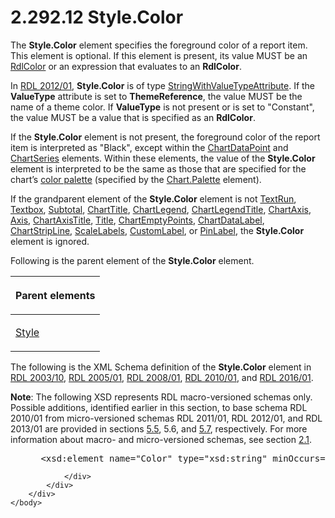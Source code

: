<html dir="LTR" xmlns:mshelp="http://msdn.microsoft.com/mshelp" xmlns:ddue="http://ddue.schemas.microsoft.com/authoring/2003/5" xmlns:xlink="http://www.w3.org/1999/xlink" xmlns:tool="http://www.microsoft.com/tooltip">
    <head>
        <meta http-equiv="Content-Type" content="text/html; CHARSET=utf-8"></meta>
        <meta name="save" content="history"></meta>
        <title>2.292.12 Style.Color</title>
        <xml>
            <mshelp:toctitle title="2.292.12 Style.Color"></mshelp:toctitle>
            <mshelp:rltitle title="[MS-RDL]: Style.Color"></mshelp:rltitle>
            <mshelp:keyword index="A" term="7911c883-f314-41d9-9136-02e8a26279ad"></mshelp:keyword>
            <mshelp:attr name="DCSext.ContentType" value="open specification"></mshelp:attr>
            <mshelp:attr name="AssetID" value="7911c883-f314-41d9-9136-02e8a26279ad"></mshelp:attr>
            <mshelp:attr name="TopicType" value="kbRef"></mshelp:attr>
            <mshelp:attr name="DCSext.Title" value="[MS-RDL]: Style.Color" />
        </xml>
    </head>
    <body>
        <div id="header">
            <h1 class="heading">2.292.12 Style.Color</h1>
        </div>
        <div id="mainSection">
            <div id="mainBody">
                <div id="allHistory" class="saveHistory"></div>
                <div id="sectionSection0" class="section" name="collapseableSection">
                    

<p>The <b>Style.Color</b> element specifies the foreground
color of a report item. This element is optional. If this element is present,
its value MUST be an <a href="b302c6a5-6023-42b1-95ed-bafcdc4b5714.htm">RdlColor</a>
or an expression that evaluates to an <b>RdlColor</b>.</p>

<p>In <a href="f165fb82-3c5a-4369-961c-128de233638c.htm">RDL 2012/01</a>,
<b>Style.Color</b> is of type <a href="6f331cb4-87a7-419d-bb8d-6e5142cb06a0.htm">StringWithValueTypeAttribute</a>.
If the <b>ValueType</b> attribute is set to <b>ThemeReference</b>, the value
MUST be the name of a theme color. If <b>ValueType</b> is not present or is set
to &quot;Constant&quot;, the value MUST be a value that is specified as an <b>RdlColor</b>.</p>

<p>If the <b>Style.Color</b> element is not present, the
foreground color of the report item is interpreted as &quot;Black&quot;, except
within the <a href="86cf2a9b-4610-4ffe-8fff-16480a7bf6a4.htm">ChartDataPoint</a>
and <a href="aee11573-3fcf-4365-938b-e6c8ceece6e1.htm">ChartSeries</a>
elements. Within these elements, the value of the <b>Style.Color</b> element is
interpreted to be the same as those that are specified for the chart’s <a href="b2482b3f-74ab-4ca8-a9e5-c07955011743.htm#gt_05879d13-b9e0-4333-b96d-63cc3433997e">color palette</a> (specified by
the <a href="a9491fb4-6d93-4aa0-a21e-7ea22b8f482d.htm">Chart.Palette</a>
element).</p>

<p>If the grandparent element of the <b>Style.Color</b> element
is not <a href="90623d67-443b-4480-9869-e03277a6223a.htm">TextRun</a>, <a href="469d0032-b5ec-43d9-ab36-d3a88b9cc1f6.htm">Textbox</a>, <a href="44172a0a-a53f-423e-be81-08352a109961.htm">Subtotal</a>, <a href="67fc30a5-9c4a-4eaa-aec9-b2f734b240f5.htm">ChartTitle</a>, <a href="68a0757c-8f1a-42b9-9473-ccedd40029fb.htm">ChartLegend</a>, <a href="f52c13d7-bd88-459b-aa48-9a5201c14004.htm">ChartLegendTitle</a>, <a href="0c19f1cb-ef68-4c28-a2d0-8601b7fd0f32.htm">ChartAxis</a>, <a href="2bfb943e-7cfe-41c1-baa4-5739a99a341b.htm">Axis</a>, <a href="8fde02ea-8499-4f99-a339-840397fd79fc.htm">ChartAxisTitle</a>, <a href="ad26c51e-d1ae-4ab1-9324-7bec1efc2ada.htm">Title</a>, <a href="63318796-2f97-45e4-bd8c-8926255308c7.htm">ChartEmptyPoints</a>, <a href="cb4e56a8-c079-4788-a576-cec2510f5b96.htm">ChartDataLabel</a>, <a href="4b96c12c-5a8d-4335-b76c-da86e7328c63.htm">ChartStripLine</a>, <a href="7e678f86-f918-4069-822a-f1324ab0b043.htm">ScaleLabels</a>, <a href="519139e8-6188-4286-b148-dfd76a0a6be4.htm">CustomLabel</a>, or <a href="8a95fbbe-67d8-418f-8b2c-dc7fb18fdf6b.htm">PinLabel</a>, the <b>Style.Color</b>
element is ignored.</p>

<p>Following is the parent element of the <b>Style.Color</b>
element.</p>

<table>
 <thead>
  <tr>
   <th>
   <p>Parent elements</p>
   </th>
  </tr>
 </thead>
 <tr>
  <td>
  <p><a href="ea446209-9c6a-46ce-b472-fae8b8350b37.htm">Style</a></p>
  </td>
 </tr>
</table>

<p>The following is the XML Schema definition of the <b>Style.Color</b>
element in <a href="a7e2ad00-07c8-4f6d-80ab-3ad55df7b233.htm">RDL 2003/10</a>,
<a href="3ebe2912-4958-4832-b391-cad1f5e13338.htm">RDL 2005/01</a>, <a href="1e855f94-4617-47e4-b89e-0856c6cb420f.htm">RDL 2008/01</a>, <a href="3428e690-a348-4ec7-8a6a-8efb42d2cdee.htm">RDL 2010/01</a>, and <a href="52ce3983-2bfc-4e72-9359-42aaf5fe4509.htm">RDL 2016/01</a>.</p>

<p><b>Note</b>: The following XSD represents RDL
macro-versioned schemas only. Possible additions, identified earlier in this
section, to base schema RDL 2010/01 from micro-versioned schemas RDL 2011/01,
RDL 2012/01, and RDL 2013/01 are provided in sections <a href="bf2bab1a-b608-4bcc-b718-1cc1baa9579c.htm">5.5</a>, 5.6, and <a href="c5c219b8-4b13-4c49-9c86-6a07aab39823.htm">5.7</a>, respectively. For
more information about macro- and micro-versioned schemas, see section <a href="ae14822f-9553-45f1-bacc-c0a1cbb484fb.htm">2.1</a>.</p>

<dl>
<dd>
<div><pre> &lt;xsd:element name=&quot;Color&quot; type=&quot;xsd:string&quot; minOccurs=&quot;0&quot; /&gt;
</pre></div>
</dd></dl>


                </div>
            </div>
        </div>
    </body>
</html>